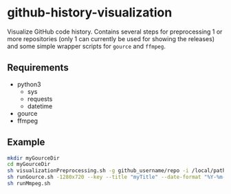 # github-history-visualization
Visualize GitHub code history. Contains several steps for preprocessing 1 or more repositories (only 1 can currently be used for showing the releases) and some simple wrapper scripts for `gource` and `ffmpeg`.

## Requirements

- python3
  - sys
  - requests
  - datetime
- gource
- ffmpeg

## Example

```bash
mkdir myGourceDir
cd myGourceDir
sh visualizationPreprocessing.sh -g github_username/repo -i /local/path/to/repo [-i /local/path/to/repo]...
sh runGource.sh -1280x720 --key --title "myTitle" --date-format "%Y-%m-%d" --dir-font-size 20 --user-scale 3 --caption-duration 2 --caption-size 30 --logo /path/to/logo.png --logo-offset 10x10
sh runMmpeg.sh
```

